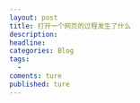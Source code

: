 ```yaml
---
layout: post
title: 打开一个网页的过程发生了什么
description:
headline:
categories: Blog
tags:
  -
coments: ture
published: ture
---
```

